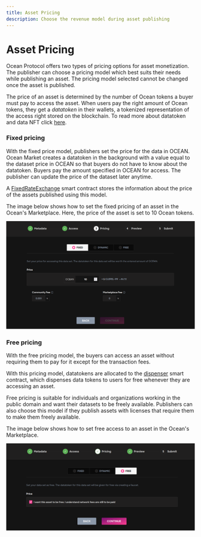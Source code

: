 ```yaml
---
title: Asset Pricing
description: Choose the revenue model during asset publishing
---
```


# Asset Pricing

Ocean Protocol offers two types of pricing options for asset monetization. The publisher can choose a pricing model which best suits their needs while publishing an asset. The pricing model selected cannot be changed once the asset is published.

The price of an asset is determined by the number of Ocean tokens a buyer must pay to access the asset. When users pay the right amount of Ocean tokens, they get a _datatoken_ in their wallets, a tokenized representation of the access right stored on the blockchain. To read more about datatoken and data NFT click [here](datanft-and-datatoken.md).

### Fixed pricing

With the fixed price model, publishers set the price for the data in OCEAN. Ocean Market creates a datatoken in the background with a value equal to the dataset price in OCEAN so that buyers do not have to know about the datatoken. Buyers pay the amount specified in OCEAN for access. The publisher can update the price of the dataset later anytime.

A [FixedRateExchange](https://github.com/oceanprotocol/contracts/blob/v4main/contracts/pools/fixedRate/FixedRateExchange.sol) smart contract stores the information about the price of the assets published using this model.

The image below shows how to set the fixed pricing of an asset in the Ocean's Marketplace. Here, the price of the asset is set to 10 Ocean tokens.

![Fixed asset pricing](.gitbook/assets/market/fixed-asset-pricing.png)

### Free pricing

With the free pricing model, the buyers can access an asset without requiring them to pay for it except for the transaction fees.

With this pricing model, datatokens are allocated to the [dispenser](https://github.com/oceanprotocol/contracts/blob/v4main/contracts/pools/dispenser/Dispenser.sol) smart contract, which dispenses data tokens to users for free whenever they are accessing an asset.

Free pricing is suitable for individuals and organizations working in the public domain and want their datasets to be freely available. Publishers can also choose this model if they publish assets with licenses that require them to make them freely available.

The image below shows how to set free access to an asset in the Ocean's Marketplace.

![Free asset pricing](.gitbook/assets/market/free-asset-pricing.png)

